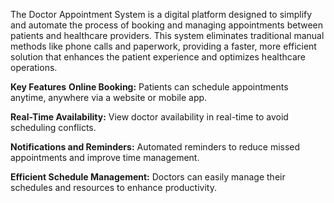 The Doctor Appointment System is a digital platform designed to simplify and automate the process of booking and managing appointments between patients and healthcare providers. This system eliminates traditional manual methods like phone calls and paperwork, providing a faster, more efficient solution that enhances the patient experience and optimizes healthcare operations.

**Key Features**
**Online Booking:**
Patients can schedule appointments anytime, anywhere via a website or mobile app.

**Real-Time Availability:**
View doctor availability in real-time to avoid scheduling conflicts.

**Notifications and Reminders:**
Automated reminders to reduce missed appointments and improve time management.

**Efficient Schedule Management:**
Doctors can easily manage their schedules and resources to enhance productivity.



